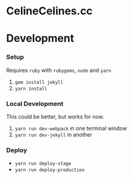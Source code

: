# CelineCelines.cc



# Development

### Setup

Requires `ruby` with `rubygems`, `node` and `yarn`

1. `gem install jekyll`
1. `yarn install`


### Local Development

This could be better, but works for now.

1. `yarn run dev-webpack` in one terminal window
1. `yarn run dev-jekyll` in another


### Deploy

- `yarn run deploy-stage`
- `yarn run deploy-production`
